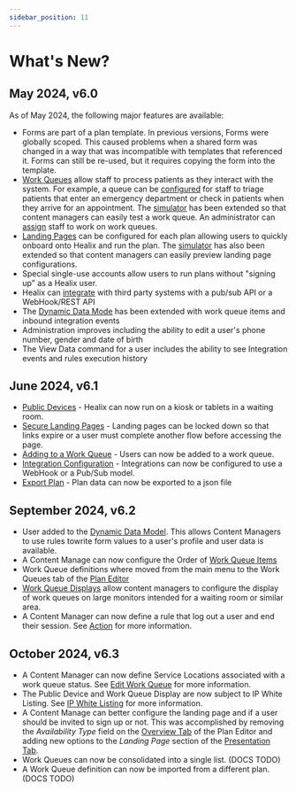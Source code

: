 ```yaml
---
sidebar_position: 11
---
```


# What's New?

## May 2024, v6.0

As of May 2024, the following major features are available:

* Forms are part of a plan template.  In previous versions, Forms were globally scoped.  This caused problems when a shared form was changed in a way that was incompatible with templates that referenced it.  Forms can still be re-used, but it requires copying the form into the template.
* [Work Queues](./work-queues/) allow staff to process patients as they interact with the system.  For example, a queue can be [configured](./work-queues/creating-work-queues/) for staff to triage patients that enter an emergency department or check in patients when they arrive for an appointment. The [simulator](./creating-plans/simulator/) has been extended so that content managers can easily test a work queue.  An administrator can [assign](./work-queues/admin-work-queue) staff to work on work queues.
* [Landing Pages](./creating-plans/presentation/landing-page) can be configured for each plan allowing users to quickly onboard onto Healix and run the plan. The [simulator](./creating-plans/simulator/) has also been extended so that content managers can easily preview landing page configurations.
* Special single-use accounts allow users to run plans without "signing up" as a Healix user.
* Healix can [integrate](./integration/) with third party systems with a pub/sub API or a WebHook/REST API
* The [Dynamic Data Mode](./dynamic-data-model/) has been extended with work queue items and inbound integration events
* Administration improves including the ability to edit a user's phone number, gender and date of birth
* The View Data command for a user includes the ability to see Integration events and rules execution history

## June 2024, v6.1

* [Public Devices](./public-devices/) - Healix can now run on a kiosk or tablets in a waiting room.
* [Secure Landing Pages](./admin/plan-locking) - Landing pages can be locked down so that links expire or a user must complete another flow before accessing the page.
* [Adding to a Work Queue](./work-queues/adding-to-a-work-queue) - Users can now be added to a work queue.
* [Integration Configuration](./admin/configuring-integrations) - Integrations can now be configured to use a WebHook or a Pub/Sub model.
* [Export Plan](./admin/export-plan) - Plan data can now be exported to a json file

## September 2024, v6.2

* User added to the [Dynamic Data Model](./dynamic-data-model/).  This allows Content Managers to use rules towrite form values to a user's profile and user data is available.
* A Content Manage can now configure the Order of [Work Queue Items](./work-queues/creating-work-queues/edit-presentation)
* Work Queue definitions where moved from the main menu to the Work Queues tab of the [Plan Editor](./creating-plans/index.md)
* [Work Queue Displays](./work-queue-display/) allow content managers to configure the display of work queues on large monitors intended for a waiting room or similar area.
* A Content Manager can now define a rule that log out a user and end their session. See [Action](./creating-plans/rules/action.md) for more information.

## October 2024, v6.3

* A Content Manager can now define Service Locations associated with a work queue status.  See [Edit Work Queue](./work-queues/creating-work-queues/edit-work-queue.md) for more information.
* The Public Device and Work Queue Display are now subject to IP White Listing.  See [IP White Listing](./admin/ip-white-list/) for more information.
* A Content Manage can better configure the landing page and if a user should be invited to sign up or not. This was accomplished by removing the *Availability Type* field on the [Overview Tab](./creating-plans/overview-tab.md) of the Plan Editor and adding new options to the *Landing Page* section of the [Presentation Tab](./creating-plans/presentation/landing-page).
* Work Queues can now be consolidated into a single list. (DOCS TODO)
* A Work Queue definition can now be imported from a different plan. (DOCS TODO)